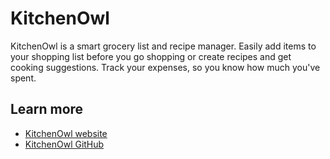 # KitchenOwl

KitchenOwl is a smart grocery list and recipe manager. Easily add items to your shopping list before you go shopping or create recipes and get cooking suggestions. Track your expenses, so you know how much you've spent.

## Learn more
- [KitchenOwl website](https://kitchenowl.org/)
- [KitchenOwl GitHub](https://github.com/TomBursch/kitchenowl/)